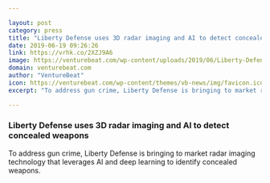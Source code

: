 ```yaml
---

layout: post
category: press
title: "Liberty Defense uses 3D radar imaging and AI to detect concealed weapons"
date: 2019-06-19 09:26:26
link: https://vrhk.co/2XZJ9A6
image: https://venturebeat.com/wp-content/uploads/2019/06/Liberty-Defense_Render_Stadium_no-tex.jpg?w=1200&strip=all
domain: venturebeat.com
author: "VentureBeat"
icon: https://venturebeat.com/wp-content/themes/vb-news/img/favicon.ico
excerpt: "To address gun crime, Liberty Defense is bringing to market radar imaging technology that leverages AI and deep learning to identify concealed weapons."

---
```


### Liberty Defense uses 3D radar imaging and AI to detect concealed weapons

To address gun crime, Liberty Defense is bringing to market radar imaging technology that leverages AI and deep learning to identify concealed weapons.